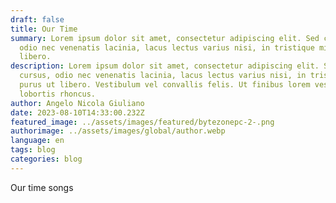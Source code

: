 ```yaml
---
draft: false
title: Our Time
summary: Lorem ipsum dolor sit amet, consectetur adipiscing elit. Sed cursus,
  odio nec venenatis lacinia, lacus lectus varius nisi, in tristique mi purus ut
  libero.
description: Lorem ipsum dolor sit amet, consectetur adipiscing elit. Sed
  cursus, odio nec venenatis lacinia, lacus lectus varius nisi, in tristique mi
  purus ut libero. Vestibulum vel convallis felis. Ut finibus lorem vestibulum
  lobortis rhoncus.
author: Angelo Nicola Giuliano
date: 2023-08-10T14:33:00.232Z
featured_image: ../assets/images/featured/bytezonepc-2-.png
authorimage: ../assets/images/global/author.webp
language: en
tags: blog
categories: blog
---
```

O﻿ur time songs